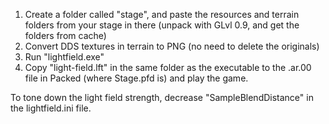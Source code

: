 1. Create a folder called "stage", and paste the resources and terrain folders from your stage in there (unpack with GLvl 0.9, and get the folders from cache)
2. Convert DDS textures in terrain to PNG (no need to delete the originals)
3. Run "lightfield.exe"
4. Copy "light-field.lft" in the same folder as the executable to the .ar.00 file in Packed (where Stage.pfd is) and play the game.

To tone down the light field strength, decrease "SampleBlendDistance" in the lightfield.ini file.